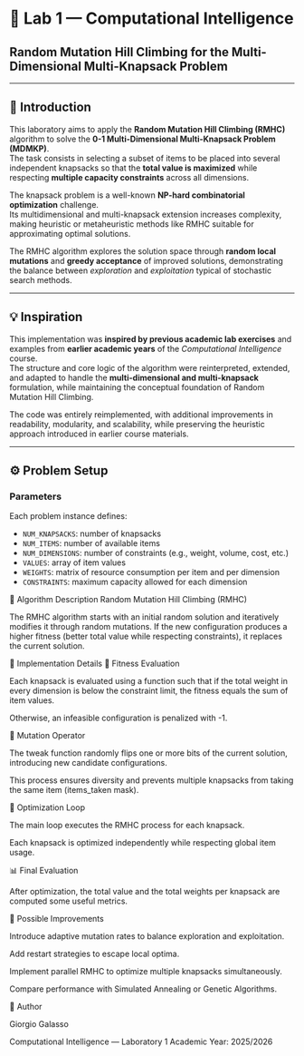 # 🧠 Lab 1 — Computational Intelligence  
## Random Mutation Hill Climbing for the Multi-Dimensional Multi-Knapsack Problem

---

## 📘 Introduction

This laboratory aims to apply the **Random Mutation Hill Climbing (RMHC)** algorithm to solve the **0-1 Multi-Dimensional Multi-Knapsack Problem (MDMKP)**.  
The task consists in selecting a subset of items to be placed into several independent knapsacks so that the **total value is maximized** while respecting **multiple capacity constraints** across all dimensions.

The knapsack problem is a well-known **NP-hard combinatorial optimization** challenge.  
Its multidimensional and multi-knapsack extension increases complexity, making heuristic or metaheuristic methods like RMHC suitable for approximating optimal solutions.

The RMHC algorithm explores the solution space through **random local mutations** and **greedy acceptance** of improved solutions, demonstrating the balance between *exploration* and *exploitation* typical of stochastic search methods.

---

## 💡 Inspiration

This implementation was **inspired by previous academic lab exercises** and examples from **earlier academic years** of the *Computational Intelligence* course.  
The structure and core logic of the algorithm were reinterpreted, extended, and adapted to handle the **multi-dimensional and multi-knapsack** formulation, while maintaining the conceptual foundation of Random Mutation Hill Climbing.  

The code was entirely reimplemented, with additional improvements in readability, modularity, and scalability, while preserving the heuristic approach introduced in earlier course materials.

---

## ⚙️ Problem Setup

### Parameters
Each problem instance defines:
- `NUM_KNAPSACKS`: number of knapsacks  
- `NUM_ITEMS`: number of available items  
- `NUM_DIMENSIONS`: number of constraints (e.g., weight, volume, cost, etc.)  
- `VALUES`: array of item values  
- `WEIGHTS`: matrix of resource consumption per item and per dimension  
- `CONSTRAINTS`: maximum capacity allowed for each dimension  

🧩 Algorithm Description
Random Mutation Hill Climbing (RMHC)

The RMHC algorithm starts with an initial random solution and iteratively modifies it through random mutations.
If the new configuration produces a higher fitness (better total value while respecting constraints), it replaces the current solution.

🧮 Implementation Details
🔹 Fitness Evaluation

Each knapsack is evaluated using a function such that if the total weight in every dimension is below the constraint limit, the fitness equals the sum of item values.

Otherwise, an infeasible configuration is penalized with -1.

🔹 Mutation Operator

The tweak function randomly flips one or more bits of the current solution, introducing new candidate configurations.

This process ensures diversity and prevents multiple knapsacks from taking the same item (items_taken mask).

🔁 Optimization Loop

The main loop executes the RMHC process for each knapsack.

Each knapsack is optimized independently while respecting global item usage.

📊 Final Evaluation

After optimization, the total value and the total weights per knapsack are computed some useful metrics.

🚀 Possible Improvements

Introduce adaptive mutation rates to balance exploration and exploitation.

Add restart strategies to escape local optima.

Implement parallel RMHC to optimize multiple knapsacks simultaneously.

Compare performance with Simulated Annealing or Genetic Algorithms.

🧾 Author

Giorgio Galasso

Computational Intelligence — Laboratory 1
Academic Year: 2025/2026